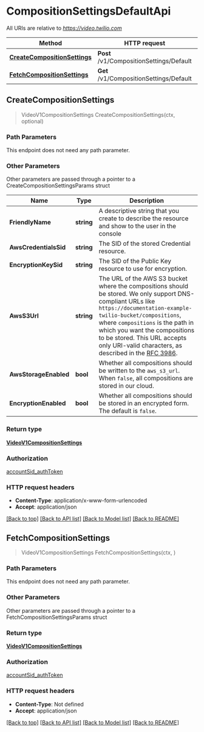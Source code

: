 # CompositionSettingsDefaultApi

All URIs are relative to *https://video.twilio.com*

Method | HTTP request | Description
------------- | ------------- | -------------
[**CreateCompositionSettings**](CompositionSettingsDefaultApi.md#CreateCompositionSettings) | **Post** /v1/CompositionSettings/Default | 
[**FetchCompositionSettings**](CompositionSettingsDefaultApi.md#FetchCompositionSettings) | **Get** /v1/CompositionSettings/Default | 



## CreateCompositionSettings

> VideoV1CompositionSettings CreateCompositionSettings(ctx, optional)





### Path Parameters

This endpoint does not need any path parameter.

### Other Parameters

Other parameters are passed through a pointer to a CreateCompositionSettingsParams struct


Name | Type | Description
------------- | ------------- | -------------
**FriendlyName** | **string** | A descriptive string that you create to describe the resource and show to the user in the console
**AwsCredentialsSid** | **string** | The SID of the stored Credential resource.
**EncryptionKeySid** | **string** | The SID of the Public Key resource to use for encryption.
**AwsS3Url** | **string** | The URL of the AWS S3 bucket where the compositions should be stored. We only support DNS-compliant URLs like `https://documentation-example-twilio-bucket/compositions`, where `compositions` is the path in which you want the compositions to be stored. This URL accepts only URI-valid characters, as described in the [RFC 3986](https://tools.ietf.org/html/rfc3986#section-2).
**AwsStorageEnabled** | **bool** | Whether all compositions should be written to the `aws_s3_url`. When `false`, all compositions are stored in our cloud.
**EncryptionEnabled** | **bool** | Whether all compositions should be stored in an encrypted form. The default is `false`.

### Return type

[**VideoV1CompositionSettings**](VideoV1CompositionSettings.md)

### Authorization

[accountSid_authToken](../README.md#accountSid_authToken)

### HTTP request headers

- **Content-Type**: application/x-www-form-urlencoded
- **Accept**: application/json

[[Back to top]](#) [[Back to API list]](../README.md#documentation-for-api-endpoints)
[[Back to Model list]](../README.md#documentation-for-models)
[[Back to README]](../README.md)


## FetchCompositionSettings

> VideoV1CompositionSettings FetchCompositionSettings(ctx, )





### Path Parameters

This endpoint does not need any path parameter.

### Other Parameters

Other parameters are passed through a pointer to a FetchCompositionSettingsParams struct


### Return type

[**VideoV1CompositionSettings**](VideoV1CompositionSettings.md)

### Authorization

[accountSid_authToken](../README.md#accountSid_authToken)

### HTTP request headers

- **Content-Type**: Not defined
- **Accept**: application/json

[[Back to top]](#) [[Back to API list]](../README.md#documentation-for-api-endpoints)
[[Back to Model list]](../README.md#documentation-for-models)
[[Back to README]](../README.md)

